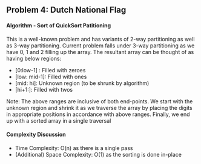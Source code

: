 ## Problem 4: Dutch National Flag

#### Algorithm - Sort of QuickSort Patitioning
This is a well-known problem and has variants of 2-way partitioning as well as 3-way partitioning. Current problem falls 
under 3-way partitioning as we have 0, 1 and 2 filling up the array. The resultant array can be thought of as having below regions:
* [0:low-1] : Filled with zeroes
* [low: mid-1]: Filled with ones
* [mid: hi]: Unknown region (to be shrunk by algorithm)
* [hi+1:]: Filled with twos

Note: The above ranges are inclusive of both end-points. We start with the unknown region and shrink it as we traverse
the array by placing the digits in appropriate positions in accordance with above ranges. Finally, we end up with a sorted
array in a single traversal

 
#### Complexity Discussion
* Time Complexity: O(n) as there is a single pass
* (Additional) Space Complexity: O(1) as the sorting is done in-place